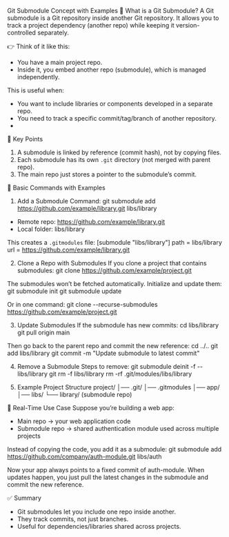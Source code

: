 Git Submodule Concept with Examples
🔹 What is a Git Submodule?
A Git submodule is a Git repository inside another Git repository. It allows you to track a project dependency (another repo) while keeping it version-controlled separately.

👉 Think of it like this:
- You have a main project repo.
- Inside it, you embed another repo (submodule), which is managed independently.

This is useful when:
- You want to include libraries or components developed in a separate repo.
- You need to track a specific commit/tag/branch of another repository.
- 
🔹 Key Points
1. A submodule is linked by reference (commit hash), not by copying files.
2. Each submodule has its own `.git` directory (not merged with parent repo).
3. The main repo just stores a pointer to the submodule’s commit.
   
🔹 Basic Commands with Examples
1. Add a Submodule
Command:
git submodule add https://github.com/example/library.git libs/library

- Remote repo: https://github.com/example/library.git
- Local folder: libs/library

This creates a `.gitmodules` file:
[submodule "libs/library"]
    path = libs/library
    url = https://github.com/example/library.git
    
2. Clone a Repo with Submodules
If you clone a project that contains submodules:
git clone https://github.com/example/project.git

The submodules won’t be fetched automatically. Initialize and update them:
git submodule init
git submodule update

Or in one command:
git clone --recurse-submodules https://github.com/example/project.git

3. Update Submodules
If the submodule has new commits:
cd libs/library
git pull origin main

Then go back to the parent repo and commit the new reference:
cd ../..
git add libs/library
git commit -m "Update submodule to latest commit"

4. Remove a Submodule
Steps to remove:
git submodule deinit -f -- libs/library
git rm -f libs/library
rm -rf .git/modules/libs/library

5. Example Project Structure
project/
│── .git/
│── .gitmodules
│── app/
│── libs/
    └── library/   (submodule repo)
   
🔹 Real-Time Use Case
Suppose you’re building a web app:
- Main repo → your web application code
- Submodule repo → shared authentication module used across multiple projects

Instead of copying the code, you add it as a submodule:
git submodule add https://github.com/company/auth-module.git libs/auth

Now your app always points to a fixed commit of auth-module.
When updates happen, you just pull the latest changes in the submodule and commit the new reference.

✅ Summary
- Git submodules let you include one repo inside another.
- They track commits, not just branches.
- Useful for dependencies/libraries shared across projects.

